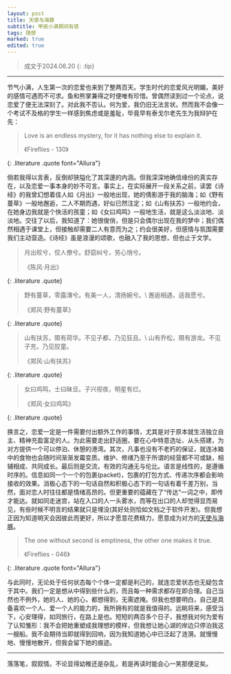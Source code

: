 ```yaml
---
layout: post
title: 天使与海豚
subtitle: 甲辰小满期间有感
tags: 随想
marked: true
edited: true
---
```


> 成文于2024.06.20
{: .tip}

---

节气小满，人生第一次的恋爱也来到了整两百天。学生时代的恋爱风光明媚，美好的感情可遇而不可求。鱼和熊掌兼得之时便唯有珍惜。曾偶然读到过一个论点，说恋爱了便无法深刻了。对此我不否认。何为爱，我仍旧无法言状。然而我不会像一个考试不及格的学生一样感到焦虑或是羞耻，毕竟早有泰戈尔老先生为我辩护在先：

> Love is an endless mystery, for it has nothing else to explain it.
> <footer>《Fireflies - 130》</footer>
{: .literature .quote font="Allura"}

倘若我得以言表，反倒却狭隘化了其深邃的内涵。但我深深地确信缘份的真实存在，以及恋爱一事本身的妙不可言。事实上，在实际展开一段关系之前，读罢《诗经》的我曾幻想着佳人如《月出》一般地出现，她的倩影游于我的脑海；如《野有蔓草》一般地邂逅，二人不期而遇，好似已然注定；如《山有扶苏》一般地约会，在她身边我就是个快活的孩童；如《女曰鸡鸣》一般地生活，就是这么淡淡地、淡淡地。交往了以后，我知道了：她很俊俏，但是只会偶尔出现在我的梦中；我们偶然相遇于课堂上，但接触却需要二人有意而为之；约会很美好，但感情与氛围需要我们主动营造。《诗经》虽是浪漫的颂歌，也融入了我的思想，但也止于文学。

> 月出皎兮，佼人僚兮。舒窈纠兮，劳心悄兮。
> <footer>《陈风·月出》</footer>
{: .literature .quote}

> 野有蔓草，零露漙兮。有美一人，清扬婉兮。\\
> 邂逅相遇，适我愿兮。
> <footer>《郑风·野有蔓草》</footer>
{: .literature .quote}

> 山有扶苏，隰有荷华。不见子都，乃见狂且。\\
> 山有乔松，隰有游龙。不见子充，乃见狡童。
> <footer>《郑风·山有扶苏》</footer>
{: .literature .quote}

> 女曰鸡鸣，士曰昧旦。子兴视夜，明星有烂。
> <footer>《郑风·女曰鸡鸣》</footer>
{: .literature .quote}


换言之，恋爱一定是一件需要付出额外工作的事情，尤其是对于原本就生活独立自主、精神充盈富足的人。为此需要走出舒适圈，要在心中特意选址、从头搭建，为对方提供一个可以停泊、休憩的港湾。其次，凡事也没有不老朽的保证，就连冰箱中的食物也会随时间渐渐发霉变质。维护、修缮乃至于所谓的经营都不可或缺，相辅相成、共同成长。最后则是交流，有效的沟通无与伦比。语言是线性的，是遵循时序的。信息如同一个一个的包裹(packet)，包裹的打包方式、传递次序都会影响接收的效果。消极心态下的一句话自然和积极心态下的一句话有着千差万别，当然，面对恋人时往往都是情绪高昂的。但更重要的蕴藏在了“传达”一词之中，即传才能达。就如同走迷宫，站在入口的人一头雾水，而等在出口的人却觉得显而易见，有些时候不明言的结果就只是埋没(其好处则恰如文档之于软件开发)。但我想正因为知道明天会因彼此而更好，所以才愿意花费精力，愿意成为对方的[天使与海豚](https://www.youtube.com/watch?v=G1fAJeq3JD8)。

> The one without second is emptiness, the other one makes it true.
> <footer>《Fireflies - 046》</footer>
{: .literature .quote font="Allura"}

与此同时，无论处于任何状态每个个体一定都是利己的，就连恋爱状态也无疑包含于其中。我们一定是想从中得到些什么的，而且每一种需求都存在即合理。自己当然也不例外，她的人、她的心，都想得到，无需遮掩。但我也想要明白，自己是具备喜欢一个人、爱一个人的能力的，我所拥有的就是我值得的。远眺将来，感受当下，心安理得，如同旅行，在路上是也。短短的两百多个日子，我想我对何为爱有了认知雏形：我不会把她重塑成我理想的模样，但我想让她心湖的岸边只停泊我这一艘船。我不会期待当即就得到回响，因为我知道她心中已泛起了涟漪。就慢慢地、慢慢地散开，但我会留下她的痕迹。

---

落落笔，叙叙情。不论显得幼稚还是杂乱，若是再读时能会心一笑那便足矣。
